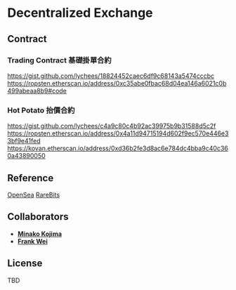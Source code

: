 ﻿# Decentralized Exchange

## Contract

### Trading Contract 基礎掛單合約
https://gist.github.com/lychees/18824452caec6df9c68143a5474cccbc
https://ropsten.etherscan.io/address/0xc35abe0fbac68d04ea146a6021c0b499abeaa8b9#code

### Hot Potato 抬價合約
https://gist.github.com/lychees/c4a9c80c4b92ac39975b9b31588d5c2f
https://ropsten.etherscan.io/address/0x4a11d94715194d602f9ec570e446e33bf9e41fed 
https://kovan.etherscan.io/address/0xd36b2fe3d8ac6e784dc4bba9c40c360a43890050

## Reference
[OpenSea](https://opensea.io/)
[RareBits](https://rarebits.io/)

## Collaborators
* **[Minako Kojima](https://github.com/lychees)**
* **[Frank Wei](https://github.com/frankwei98)**

## License
TBD
